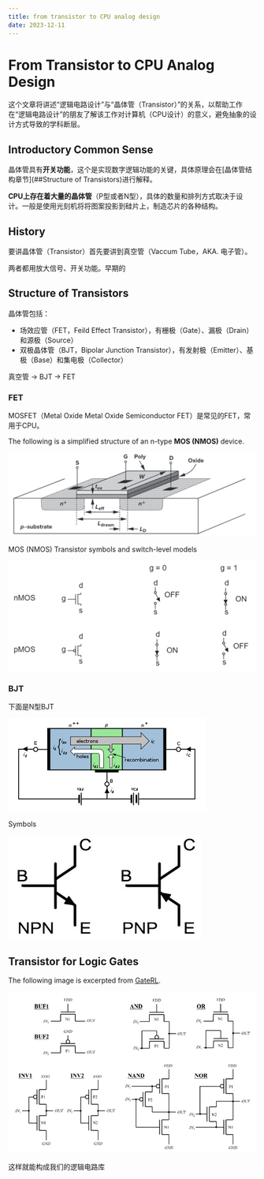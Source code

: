 ```yaml
---
title: from transistor to CPU analog design
date: 2023-12-11
---
```


# From Transistor to CPU Analog Design

这个文章将讲述“逻辑电路设计”与“晶体管（Transistor）”的关系，以帮助工作在“逻辑电路设计”的朋友了解该工作对计算机（CPU设计）的意义，避免抽象的设计方式导致的学科断层。

## Introductory Common Sense

晶体管具有**开关功能**，这个是实现数字逻辑功能的关键，具体原理会在[晶体管结构章节](##Structure of Transistors)进行解释。

**CPU上存在着大量的晶体管**（P型或者N型），具体的数量和排列方式取决于设计。一般是使用光刻机将将图案投影到硅片上，制造芯片的各种结构。

## History

要讲晶体管（Transistor）首先要讲到真空管（Vaccum Tube，AKA. 电子管）。

两者都用放大信号、开关功能。早期的

## Structure of Transistors

晶体管包括：

- 场效应管（FET，Feild Effect Transistor），有栅极（Gate）、漏极（Drain）和源极（Source）
- 双极晶体管（BJT，Bipolar Junction Transistor），有发射极（Emitter）、基极（Base）和集电极（Collector）

真空管 -> BJT -> FET

### FET

MOSFET（Metal Oxide Metal Oxide Semiconductor FET）是常见的FET，常用于CPU。

The following is a simplified structure of an n-type **MOS (NMOS)** device.

![structure-of-a-mos-device](assets/structure-of-a-mos-device.png)

MOS (NMOS) Transistor symbols and switch-level models

![image-20231211224208292](assets/transisor-symbols-and-switch-level.png)

### BJT

下面是N型BJT

![NPN_BJT_basic_operation](assets/NPN_BJT_basic_operation.png)

Symbols


![Transistors - Practical EE](assets/symbols_bjts.jpg)



## Transistor for Logic Gates

The following image is excerpted from [GateRL](https://www.mdpi.com/2079-9292/10/9/1032?type=check_update&version=1).

![image-20231213145140539](assets/mos-for-logic-gates.png)

这样就能构成我们的逻辑电路库
